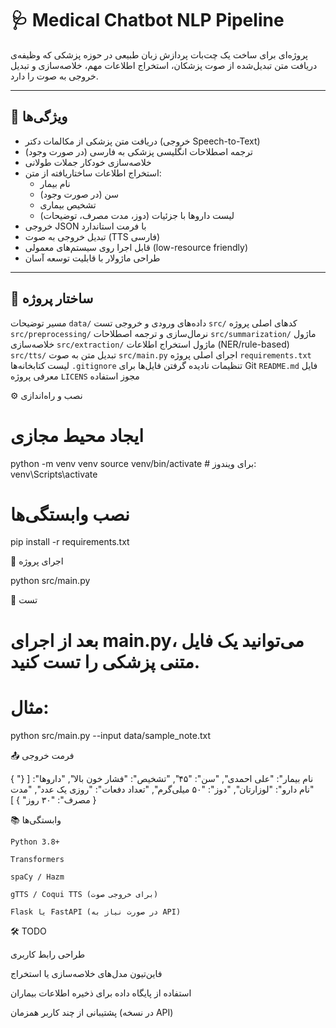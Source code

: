 # 🩺 Medical Chatbot NLP Pipeline

پروژه‌ای برای ساخت یک چت‌بات پردازش زبان طبیعی در حوزه پزشکی که وظیفه‌ی دریافت متن تبدیل‌شده از صوت پزشکان، استخراج اطلاعات مهم، خلاصه‌سازی و تبدیل خروجی به صوت را دارد.

---

## 📌 ویژگی‌ها

- دریافت متن پزشکی از مکالمات دکتر (خروجی Speech-to-Text)
- ترجمه اصطلاحات انگلیسی پزشکی به فارسی (در صورت وجود)
- خلاصه‌سازی خودکار جملات طولانی
- استخراج اطلاعات ساختاریافته از متن:
  - نام بیمار
  - سن (در صورت وجود)
  - تشخیص بیماری
  - لیست داروها با جزئیات (دوز، مدت مصرف، توضیحات)
- خروجی JSON با فرمت استاندارد
- تبدیل خروجی به صوت (TTS فارسی)
- قابل اجرا روی سیستم‌های معمولی (low-resource friendly)
- طراحی ماژولار با قابلیت توسعه آسان

---

## 📂 ساختار پروژه

<thead>
    <tr>
      <th>مسیر</th>
      <th>توضیحات</th>
    </tr>
  </thead>
  <tbody>
    <tr>
      <td><code>data/</code></td>
      <td>داده‌های ورودی و خروجی تست</td>
    </tr>
    <tr>
      <td><code>src/</code></td>
      <td>کدهای اصلی پروژه</td>
    </tr>
    <tr>
      <td><code>src/preprocessing/</code></td>
      <td>نرمال‌سازی و ترجمه اصطلاحات</td>
    </tr>
    <tr>
      <td><code>src/summarization/</code></td>
      <td>ماژول خلاصه‌سازی</td>
    </tr>
    <tr>
      <td><code>src/extraction/</code></td>
      <td>ماژول استخراج اطلاعات (NER/rule-based)</td>
    </tr>
    <tr>
      <td><code>src/tts/</code></td>
      <td>تبدیل متن به صوت</td>
    </tr>
    <tr>
      <td><code>src/main.py</code></td>
      <td>اجرای اصلی پروژه</td>
    </tr>
    <tr>
      <td><code>requirements.txt</code></td>
      <td>لیست کتابخانه‌ها</td>
    </tr>
    <tr>
      <td><code>.gitignore</code></td>
      <td>تنظیمات نادیده گرفتن فایل‌ها برای Git</td>
    </tr>
    <tr>
      <td><code>README.md</code></td>
      <td>فایل معرفی پروژه</td>
    </tr>
    <tr>
      <td><code>LICENS</code></td>
      <td>مجوز استفاده</td>
    </tr>
  </tbody>
</table>




⚙️ نصب و راه‌اندازی

# ایجاد محیط مجازی
python -m venv venv
source venv/bin/activate  # برای ویندوز: venv\Scripts\activate

# نصب وابستگی‌ها
pip install -r requirements.txt

🚀 اجرای پروژه

python src/main.py

🧪 تست

# بعد از اجرای main.py، می‌توانید یک فایل متنی پزشکی را تست کنید.
# مثال:
python src/main.py --input data/sample_note.txt

📤 فرمت خروجی

{
  "نام بیمار": "علی احمدی",
  "سن": "۴۵",
  "تشخیص": "فشار خون بالا",
  "داروها": [
    {
      "نام دارو": "لوزارتان",
      "دوز": "۵۰ میلی‌گرم",
      "تعداد دفعات": "روزی یک عدد",
      "مدت مصرف": "۳۰ روز"
    }
  ]
}

📚 وابستگی‌ها

    Python 3.8+

    Transformers

    spaCy / Hazm

    gTTS / Coqui TTS (برای خروجی صوت)

    Flask یا FastAPI (در صورت نیاز به API)

🛠 TODO

طراحی رابط کاربری

فاین‌تیون مدل‌های خلاصه‌سازی یا استخراج

استفاده از پایگاه داده برای ذخیره اطلاعات بیماران

پشتیبانی از چند کاربر همزمان (در نسخه API)
